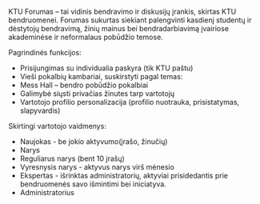 KTU Forumas – tai vidinis bendravimo ir diskusijų įrankis, skirtas KTU bendruomenei. Forumas sukurtas siekiant palengvinti kasdienį studentų ir dėstytojų bendravimą, žinių mainus bei bendradarbiavimą įvairiose akademinėse ir neformalaus pobūdžio temose.

Pagrindinės funkcijos:

* Prisijungimas su individualia paskyra (tik KTU paštu)
* Vieši pokalbių kambariai, suskirstyti pagal temas:
* Mess Hall – bendro pobūdžio pokalbiai
* Galimybė siųsti privačias žinutes tarp vartotojų
* Vartotojo profilio personalizacija (profilio nuotrauka, prisistatymas, slapyvardis)


Skirtingi vartotojo vaidmenys: 
* Naujokas - be jokio aktyvumo(įrašo, žinučių)
* Narys
* Reguliarus narys (bent 10 įrašų)
* Vyresnysis narys - aktyvus narys virš mėnesio
* Ekspertas - išrinktas administratorių, aktyviai prisidedantis prie bendruomenės savo išmintimi bei iniciatyva.
* Administratorius
  

